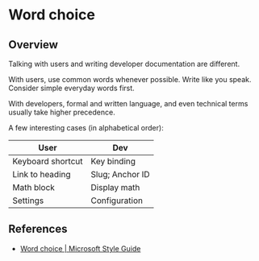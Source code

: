 # Word choice

## Overview

Talking with users and writing developer documentation are different.

With users, use common words whenever possible. Write like you speak. Consider simple everyday words first.

With developers, formal and written language, and even technical terms usually take higher precedence.

A few interesting cases (in alphabetical order):

| User              | Dev             |
| ----------------- | --------------- |
| Keyboard shortcut | Key binding     |
| Link to heading   | Slug; Anchor ID |
| Math block        | Display math    |
| Settings          | Configuration   |

## References

* [Word choice | Microsoft Style Guide](https://docs.microsoft.com/en-us/style-guide/word-choice/)
